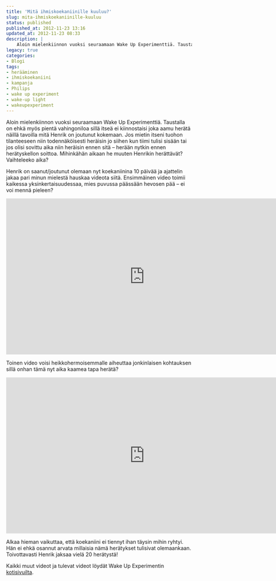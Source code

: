 ```yaml
---
title: 'Mitä ihmiskoekaniinille kuuluu?'
slug: mita-ihmiskoekaniinille-kuuluu
status: published
published_at: 2012-11-23 13:16
updated_at: 2012-11-23 08:33
description: |
    Aloin mielenkiinnon vuoksi seuraamaan Wake Up Experimenttiä. Taustalla on ehkä myös pientä vahingoniloa sillä itseä ei kiinnostaisi joka aamu herätä näillä tavoilla mitä Henrik on joutunut kokemaan. Jos mietin itseni tuohon tilanteeseen niin todennäköisesti heräisin jo siihen kun tiimi tulisi sisään tai jos olisi sovittu aika niin heräisin ennen sitä – herään nytkin ennen herätyskellon… Jatka lukemista Mitä ihmiskoekaniinille kuuluu?
legacy: true
categories:
- Blogi
tags:
- herääminen
- ihmiskoekaniini
- kampanja
- Philips
- wake up experiment
- wake-up light
- wakeupexperiment
---
```


<p>Aloin mielenkiinnon vuoksi seuraamaan Wake Up Experimenttiä. Taustalla on ehkä myös pientä vahingoniloa sillä itseä ei kiinnostaisi joka aamu herätä näillä tavoilla mitä Henrik on joutunut kokemaan. Jos mietin itseni tuohon tilanteeseen niin todennäköisesti heräisin jo siihen kun tiimi tulisi sisään tai jos olisi sovittu aika niin heräisin ennen sitä &#8211; herään nytkin ennen herätyskellon soittoa. Mihinkähän aikaan he muuten Henrikin herättävät? Vaihteleeko aika?</p>
<p>Henrik on saanut/joutunut olemaan nyt koekaniinina 10 päivää ja ajattelin jakaa pari minun mielestä hauskaa videota siitä. Ensimmäinen video toimii kaikessa yksinkertaisuudessaa, mies puvussa päässään hevosen pää &#8211; ei voi mennä pieleen?</p>
<p><iframe loading="lazy" title="Wake Up Experiment Day 3: Horse in a suit" width="750" height="422" src="https://www.youtube.com/embed/Es8ZS-WjWrI?feature=oembed" frameborder="0" allow="accelerometer; autoplay; clipboard-write; encrypted-media; gyroscope; picture-in-picture" allowfullscreen></iframe></p>
<p>Toinen video voisi heikkohermoisemmalle aiheuttaa jonkinlaisen kohtauksen sillä onhan tämä nyt aika kaamea tapa herätä?</p>
<p><iframe loading="lazy" title="Wake Up Experiment Day 10: Evacuate the Building!" width="750" height="422" src="https://www.youtube.com/embed/V2DRqcm2uvU?feature=oembed" frameborder="0" allow="accelerometer; autoplay; clipboard-write; encrypted-media; gyroscope; picture-in-picture" allowfullscreen></iframe></p>
<p>Alkaa hieman vaikuttaa, että koekaniini ei tiennyt ihan täysin mihin ryhtyi. Hän ei ehkä osannut arvata millaisia nämä herätykset tulisivat olemaankaan. Toivottavasti Henrik jaksaa vielä 20 herätystä!</p>
<p>Kaikki muut videot ja tulevat videot löydät Wake Up Experimentin <a href="http://www.wakeupexperiment.com/" target="_blank">kotisivuilta</a>.</p>